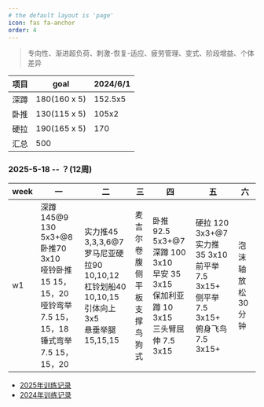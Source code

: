 ```yaml
---
# the default layout is 'page'
icon: fas fa-anchor
order: 4
---
```


> 专向性、渐进超负荷、刺激-恢复-适应、疲劳管理、变式、阶段增益、个体差异


|项目   |goal            |2024/6/1|   
|--     |--              |--      |
|深蹲   |180(160 x 5)    |152.5x5 |
|卧推   |130(115 x 5)    |105x2   |
|硬拉   |190(165 x 5)    |170     |
|汇总   |500             |        |




### 2025-5-18 -- ？(12周)

| week |  一 |  二 |  三 | 四 | 五 | 六 |
| --| -- | -- | -- | -- | -- | --|
|w1|深蹲145@9 <br />130 5x3+@8<br />卧推70 3x10<br />哑铃卧推15 15，15，20<br />哑铃弯举7.5 15，15，18<br />锤式弯举7.5 15，15，20 |实力推45 3,3,3,6@7<br />罗马尼亚硬拉90 10,10,12<br />杠铃划船40 10,10,15<br />引体向上 3x5<br />悬垂举腿 15,15,15|麦吉尔卷腹<br />侧平板支撑<br />鸟狗式|卧推 92.5 5x3+@7<br />深蹲 100 3x10 <br />早安 35 3x15<br />保加利亚蹲 10 3x15<br />三头臂屈伸 7.5 3x15|硬拉 120 3x3+@7 <br />实力推 35 3x10<br />前平举 7.5 3x15+<br />侧平举 7.5 3x15+<br />俯身飞鸟 7.5 3x15+|泡沫轴放松30分钟|


 
- [2025年训练记录](/posts/train-record-2025)
- [2024年训练记录](/posts/train-record-2024)
